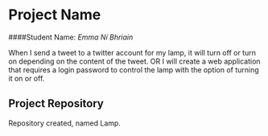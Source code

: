 # Project Name
####Student Name: *Emma Ní Bhriain*   

When I send a tweet to a twitter account for my lamp, it will turn off or turn on depending on the content of the tweet. 
OR
I will create a web application that requires a login password to control the lamp with the option of turning it on or off.

## Project Repository
Repository created, named Lamp.
